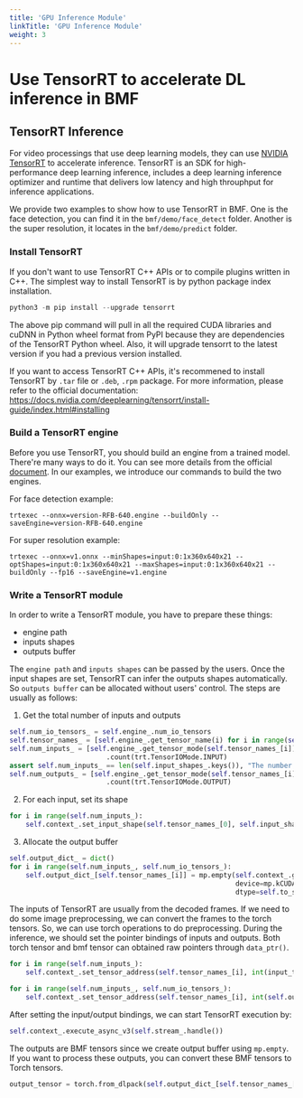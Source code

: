 ```yaml
---
title: 'GPU Inference Module'
linkTitle: 'GPU Inference Module'
weight: 3
---
```


# Use TensorRT to accelerate DL inference in BMF

## TensorRT Inference

For video processings that use deep learning models, they can use [NVIDIA TensorRT](https://developer.nvidia.com/tensorrt) to accelerate inference. TensorRT is an SDK for high-performance deep learning inference, includes a deep learning inference optimizer and runtime that delivers low latency and high throuphput for inference applications.

We provide two examples to show how to use TensorRT in BMF. One is the face detection, you can find it in the `bmf/demo/face_detect` folder. Another is the super resolution, it locates in the `bmf/demo/predict` folder.

### Install TensorRT

If you don't want to use TensorRT C++ APIs or to compile plugins written in C++. The simplest way to install TensorRT is by python package index installation.

```python
python3 -m pip install --upgrade tensorrt
```

The above pip command will pull in all the required CUDA libraries and cuDNN in Python wheel format from PyPI because they are dependencies of the TensorRT Python wheel. Also, it will upgrade tensorrt to the latest version if you had a previous version installed.

If you want to access TensorRT C++ APIs, it's recommened to install TensorRT by `.tar` file or `.deb`, `.rpm` package. For more information, please refer to the official documentation: https://docs.nvidia.com/deeplearning/tensorrt/install-guide/index.html#installing


### Build a TensorRT engine

Before you use TensorRT, you should build an engine from a trained model. There're many ways to do it. You can see more details from the official [document](https://docs.nvidia.com/deeplearning/tensorrt/developer-guide/index.html). In our examples, we introduce our commands to build the two engines.

For face detection example:
```
trtexec --onnx=version-RFB-640.engine --buildOnly --saveEngine=version-RFB-640.engine
```

For super resolution example:
```
trtexec --onnx=v1.onnx --minShapes=input:0:1x360x640x21 --optShapes=input:0:1x360x640x21 --maxShapes=input:0:1x360x640x21 --buildOnly --fp16 --saveEngine=v1.engine
```

### Write a TensorRT module

In order to write a TensorRT module, you have to prepare these things:

- engine path
- inputs shapes
- outputs buffer

The `engine path` and `inputs shapes` can be passed by the users. Once the input shapes are set, TensorRT can infer the outputs shapes automatically. So `outputs buffer` can be allocated without users' control. The steps are usually as follows:

1. Get the total number of inputs and outputs

```python
self.num_io_tensors_ = self.engine_.num_io_tensors
self.tensor_names_ = [self.engine_.get_tensor_name(i) for i in range(self.num_io_tensors_)]
self.num_inputs_ = [self.engine_.get_tensor_mode(self.tensor_names_[i]) for i in range(self.num_io_tensors_)] \
                        .count(trt.TensorIOMode.INPUT)
assert self.num_inputs_ == len(self.input_shapes_.keys()), "The number of input_shapes doesn't match the number of model's inputs."
self.num_outputs_ = [self.engine_.get_tensor_mode(self.tensor_names_[i]) for i in range(self.num_io_tensors_)] \
                        .count(trt.TensorIOMode.OUTPUT)
```

2. For each input, set its shape
```python
for i in range(self.num_inputs_):
    self.context_.set_input_shape(self.tensor_names_[0], self.input_shapes_[self.tensor_names_[0]])
```

3. Allocate the output buffer
```python
self.output_dict_ = dict()
for i in range(self.num_inputs_, self.num_io_tensors_):
    self.output_dict_[self.tensor_names_[i]] = mp.empty(self.context_.get_tensor_shape(self.tensor_names_[i]),
                                                        device=mp.kCUDA,
                                                        dtype=self.to_scalar_types(self.engine_.get_tensor_dtype(self.tensor_names_[i])))
```

The inputs of TensorRT are usually from the decoded frames. If we need to do some image preprocessing, we can convert the frames to the torch tensors. So, we can use torch operations to do preprocessing. During the inference, we should set the pointer bindings of inputs and outputs. Both torch tensor and bmf tensor can obtained raw pointers through `data_ptr()`.

```python
for i in range(self.num_inputs_):
    self.context_.set_tensor_address(self.tensor_names_[i], int(input_tensor.data_ptr()))

for i in range(self.num_inputs_, self.num_io_tensors_):
    self.context_.set_tensor_address(self.tensor_names_[i], int(self.output_dict_[self.tensor_names_[i]].data_ptr()))
```

After setting the input/output bindings, we can start TensorRT execution by:
```python
self.context_.execute_async_v3(self.stream_.handle())
```

The outputs are BMF tensors since we create output buffer using `mp.empty`. If you want to process these outputs, you can convert these BMF tensors to Torch tensors.
```python
output_tensor = torch.from_dlpack(self.output_dict_[self.tensor_names_[-1]])
```
